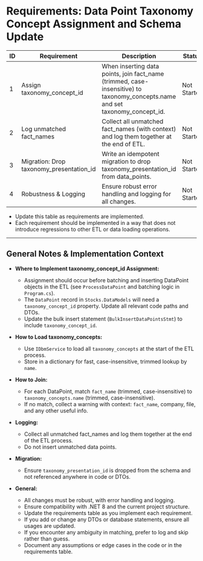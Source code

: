 # Requirements: Data Point Taxonomy Concept Assignment and Schema Update

| ID | Requirement | Description | Status | Notes |
|----|-------------|-------------|--------|-------|
| 1  | Assign taxonomy_concept_id | When inserting data points, join fact_name (trimmed, case-insensitive) to taxonomy_concepts.name and set taxonomy_concept_id. | Not Started | Load all taxonomy_concepts into memory at start. |
| 2  | Log unmatched fact_names | Collect all unmatched fact_names (with context) and log them together at the end of ETL. | Not Started | Do not insert unmatched data points. |
| 3  | Migration: Drop taxonomy_presentation_id | Write an idempotent migration to drop taxonomy_presentation_id from data_points. | Not Started | Remove all code/DTO references to this column. |
| 4  | Robustness & Logging | Ensure robust error handling and logging for all changes. | Not Started | Compatible with .NET 8 and current structure. |

- Update this table as requirements are implemented.
- Each requirement should be implemented in a way that does not introduce regressions to other ETL or data loading operations.

---

## General Notes & Implementation Context

- **Where to Implement taxonomy_concept_id Assignment:**
  - Assignment should occur before batching and inserting DataPoint objects in the ETL (see `ProcessDataPoint` and batching logic in `Program.cs`).
  - The `DataPoint` record in `Stocks.DataModels` will need a `taxonomy_concept_id` property. Update all relevant code paths and DTOs.
  - Update the bulk insert statement (`BulkInsertDataPointsStmt`) to include `taxonomy_concept_id`.

- **How to Load taxonomy_concepts:**
  - Use `IDbmService` to load all `taxonomy_concepts` at the start of the ETL process.
  - Store in a dictionary for fast, case-insensitive, trimmed lookup by `name`.

- **How to Join:**
  - For each DataPoint, match `fact_name` (trimmed, case-insensitive) to `taxonomy_concepts.name` (trimmed, case-insensitive).
  - If no match, collect a warning with context: `fact_name`, company, file, and any other useful info.

- **Logging:**
  - Collect all unmatched fact_names and log them together at the end of the ETL process.
  - Do not insert unmatched data points.

- **Migration:**
  - Ensure `taxonomy_presentation_id` is dropped from the schema and not referenced anywhere in code or DTOs.

- **General:**
  - All changes must be robust, with error handling and logging.
  - Ensure compatibility with .NET 8 and the current project structure.
  - Update the requirements table as you implement each requirement.
  - If you add or change any DTOs or database statements, ensure all usages are updated.
  - If you encounter any ambiguity in matching, prefer to log and skip rather than guess.
  - Document any assumptions or edge cases in the code or in the requirements table.
